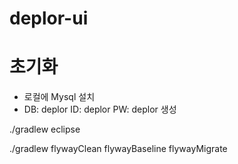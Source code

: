 # deplor-ui

# 초기화
 - 로컬에 Mysql 설치
 - DB: deplor ID: deplor PW: deplor 생성

  ./gradlew eclipse

  ./gradlew flywayClean flywayBaseline flywayMigrate
 
